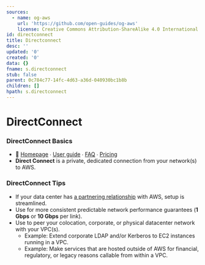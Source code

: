 ```yaml
---
sources:
  - name: og-aws
    url: 'https://github.com/open-guides/og-aws'
    license: Creative Commons Attribution-ShareAlike 4.0 International License
id: directconnect
title: Directconnect
desc: ''
updated: '0'
created: '0'
data: {}
fname: s.directconnect
stub: false
parent: 0c784c77-14fc-4d63-a36d-040930bc1b8b
children: []
hpath: s.directconnect
---
```

# DirectConnect

### DirectConnect Basics

- 📒 [Homepage](https://aws.amazon.com/directconnect/) ∙ [User guide](http://docs.aws.amazon.com/directconnect/latest/UserGuide/) ∙ [FAQ](https://aws.amazon.com/directconnect/faqs/) ∙ [Pricing](https://aws.amazon.com/directconnect/pricing/)
- **Direct Connect** is a private, dedicated connection from your network(s) to AWS.

### DirectConnect Tips

- If your data center has [a partnering relationship](https://aws.amazon.com/directconnect/partners/) with AWS, setup is streamlined.
- Use for more consistent predictable network performance guarantees (**1 Gbps** or **10 Gbps** per link).
- Use to peer your colocation, corporate, or physical datacenter network with your VPC(s).
  - Example: Extend corporate LDAP and/or Kerberos to EC2 instances running in a VPC.
  - Example: Make services that are hosted outside of AWS for financial, regulatory, or legacy reasons callable from within a VPC.
